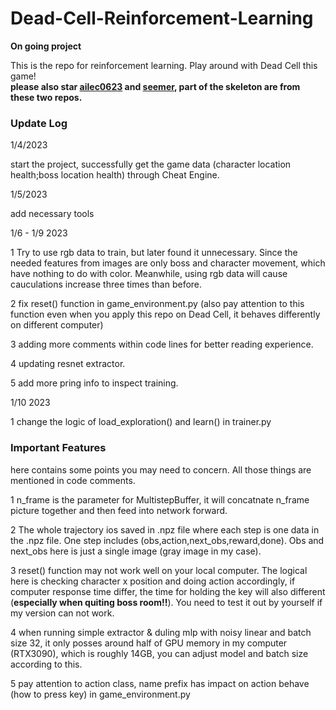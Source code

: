 # Dead-Cell-Reinforcement-Learning

**On going project**

This is the repo for reinforcement learning. Play around with Dead Cell this game!  
**please also star [ailec0623](https://github.com/ailec0623/DQN_HollowKnight) and [seemer](https://github.com/seermer/HollowKnight_RL), part of the skeleton are from these two repos.** 

### Update Log

1/4/2023

start the project, successfully get the game data (character location health;boss location health) through Cheat Engine.

1/5/2023

add necessary tools 

1/6 - 1/9 2023

1 Try to use rgb data to train, but later found it unnecessary. Since the needed features from images are only boss and character movement, which have nothing to do with color. Meanwhile, using rgb data will cause cauculations increase three times than before.  

2 fix reset() function in game_environment.py (also pay attention to this function even when you apply this repo on Dead Cell, it behaves differently on different computer)

3 adding more comments within code lines for better reading experience.

4 updating resnet extractor.

5 add more pring info to inspect training.

1/10 2023

1 change the logic of load_exploration() and learn() in trainer.py

### Important Features

here contains some points you may need to concern. All those things are mentioned in code comments.

1 n_frame is the parameter for MultistepBuffer, it will concatnate n_frame picture together and then feed into network forward. 

2 The whole trajectory ios saved in .npz file where each step is one data in the .npz file. One step includes (obs,action,next_obs,reward,done). Obs and next_obs here
is just a single image (gray image in my case).  

3 reset() function may not work well on your local computer. The logical here is checking character x position and doing action accordingly, if computer response time
differ, the time for holding the key will also different (**especially when quiting boss room!!**). You need to test it out by yourself if my version can not work.

4 when running simple extractor & duling mlp with noisy linear and batch size 32, it only posses around half of GPU memory in my computer (RTX3090), which is roughly 14GB, you can adjust model and batch size according to this.

5 pay attention to action class, name prefix has impact on action behave (how to press key) in game_environment.py
